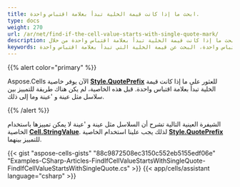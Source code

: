 ```yaml
---
title: ابحث ما إذا كانت قيمة الخلية تبدأ بعلامة اقتباس واحدة.
type: docs
weight: 270
url: /ar/net/find-if-the-cell-value-starts-with-single-quote-mark/
description: تعلم كيفية البحث ما إذا كانت قيمة الخلية تبدأ بعلامة اقتباس واحدة من خلال Aspose.Cells for .NET API.
keywords: العثور على قيمة الخلية التي تبدأ بعلامة اقتباس واحدة، البحث عن قيمة الخلية التي تبدأ بعلامة اقتباس واحدة
---
```


{{% alert color="primary" %}}

Aspose.Cells الآن يوفر خاصية [**Style.QuotePrefix**](https://reference.aspose.com/cells/net/aspose.cells/style/properties/quoteprefix) للعثور على ما إذا كانت قيمة الخلية تبدأ بعلامة اقتباس واحدة. قبل هذه الخاصية، لم يكن هناك طريقة للتمييز بين سلاسل مثل عينة و 'عينة وما إلى ذلك.

{{% /alert %}}

الشيفرة العينية التالية تشرح أن السلاسل مثل عينة و 'عينة لا يمكن تمييزها باستخدام الخاصية [**Cell.StringValue**](https://reference.aspose.com/cells/net/aspose.cells/cell/properties/stringvalue). لذلك يجب علينا استخدام الخاصية [**Style.QuotePrefix**](https://reference.aspose.com/cells/net/aspose.cells/style/properties/quoteprefix) للتمييز بينهما.

{{< gist "aspose-cells-gists" "88c9872508ec3150c552eb5155edf06e" "Examples-CSharp-Articles-FindIfCellValueStartsWithSingleQuote-FindIfCellValueStartsWithSingleQuote.cs" >}}
{{< app/cells/assistant language="csharp" >}}
